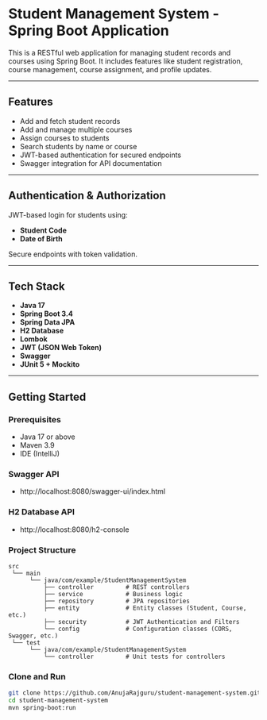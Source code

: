 #  Student Management System - Spring Boot Application

This is a RESTful web application for managing student records and courses using Spring Boot. It includes features like student registration, course management, course assignment, and profile updates.

---

##  Features

- Add and fetch student records
- Add and manage multiple courses
- Assign courses to students
- Search students by name or course
- JWT-based authentication for secured endpoints
- Swagger integration for API documentation

---

## Authentication & Authorization

JWT-based login for students using:

- **Student Code**
- **Date of Birth**

Secure endpoints with token validation.

---

##  Tech Stack

- **Java 17**
- **Spring Boot 3.4**
- **Spring Data JPA**
- **H2 Database**
- **Lombok**
- **JWT (JSON Web Token)**
- **Swagger**
- **JUnit 5 + Mockito**

---

##  Getting Started

### Prerequisites

- Java 17 or above
- Maven 3.9
- IDE (IntelliJ)

###  Swagger API

- http://localhost:8080/swagger-ui/index.html

###  H2 Database API

- http://localhost:8080/h2-console

###  Project Structure

```
src
 └── main
      └── java/com/example/StudentManagementSystem
          ├── controller         # REST controllers
          ├── service            # Business logic
          ├── repository         # JPA repositories
          ├── entity             # Entity classes (Student, Course, etc.)
          ├── security           # JWT Authentication and Filters
          └── config             # Configuration classes (CORS, Swagger, etc.)
 └── test
      └── java/com/example/StudentManagementSystem
          └── controller         # Unit tests for controllers
```
### Clone and Run

``` bash
git clone https://github.com/AnujaRajguru/student-management-system.git
cd student-management-system
mvn spring-boot:run
```

